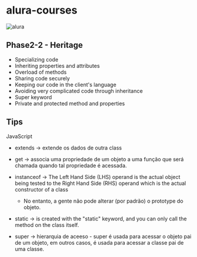 # alura-courses

![alura](https://lh3.googleusercontent.com/TM-g_2L7u2p99kwg4IQeB-3352WfCq0vKXP4h5cOvISUlNll6-1WHu8t2B0oZdZKjkmp)


## Phase2-2 - Heritage
  - Specializing code
  - Inheriting properties and attributes
  - Overload of methods
  - Sharing code securely
  - Keeping our code in the client's language
  - Avoiding very complicated code through inheritance
  - Super keyword
  - Private and protected method and properties


## Tips
JavaScript
- extends -> extende os dados de outra class 
- get -> associa uma propriedade de um objeto a uma função que será chamada quando tal propriedade é acessada.

- instanceof -> The Left Hand Side (LHS) operand is the actual object being tested to the Right Hand Side (RHS) operand which is the actual constructor of a class
  - No entanto, a gente não pode alterar (por padrão) o prototype do objeto.
- static -> is created with the "static" keyword, and you can only call the method on the class itself.  
- super ->  hierarquia de aceeso - super é usada para acessar o objeto pai de um objeto, em outros casos, é usada para acessar a classe pai de uma classe.
